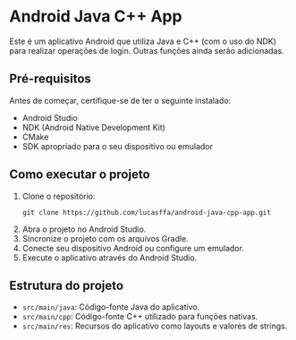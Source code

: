 # Android Java C++ App

Este é um aplicativo Android que utiliza Java e C++ (com o uso do NDK) para realizar operações de login. Outras funções ainda serão adicionadas.

## Pré-requisitos

Antes de começar, certifique-se de ter o seguinte instalado:
- Android Studio
- NDK (Android Native Development Kit)
- CMake
- SDK apropriado para o seu dispositivo ou emulador

## Como executar o projeto

1. Clone o repositório:
   ```
   git clone https://github.com/lucasffa/android-java-cpp-app.git
   ```
2. Abra o projeto no Android Studio.
3. Sincronize o projeto com os arquivos Gradle.
4. Conecte seu dispositivo Android ou configure um emulador.
5. Execute o aplicativo através do Android Studio.

## Estrutura do projeto

- `src/main/java`: Código-fonte Java do aplicativo.
- `src/main/cpp`: Código-fonte C++ utilizado para funções nativas.
- `src/main/res`: Recursos do aplicativo como layouts e valores de strings.
